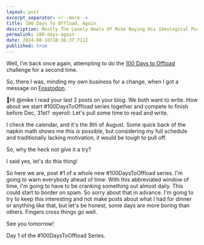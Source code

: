 ```yaml
---
layout: post
excerpt_separator: <!--more-->
title: 100 Days To Offload, Again 
description: Mostly The Lonely Howls Of Mike Baying His Ideological Purity At The Moon
permalink: 100-days-again
date: 2024-08-16T10:36:37.711Z
published: true
---
```


Well, I'm back once again, attempting to do the [100 Days to Offload](https://100daystooffload.com/) challenge for a second time. 

<!--more-->

So, there I was, minding my own business for a change, when I got a message on [Fosstodon](https://fosstodon.org).

<quote>👋Hi @mike I read your last 2 posts on your blog. We both want to write. How about we start #100DaysToOffload series together and compete to finish before Dec, 31st? :eyeroll: Let's pull some time to read and write.</quote>

I check the calendar, and it's the 8th of August. Some quick back of the napkin math shows me this _is_ possible, but considering my full schedule and traditionally lacking motivation, it would be tough to pull off.

So, why the heck not give it a try?

I said yes, let's do this thing! 

So here we are, post #1 of a whole new #100DaysToOffload series. I'm going to warn everybody ahead of time: With this abbreviated window of time, I'm going to have to be cranking something out almost daily. This could start to border
on spam. So sorry about that in advance. I'm going to try to keep this interesting and not make posts about what I had for dinner or anything like that, but let's be honest, some days are more boring than others. Fingers cross things
go well. 

See you tomorrow!

Day 1 of the #100DaysToOffload Series.